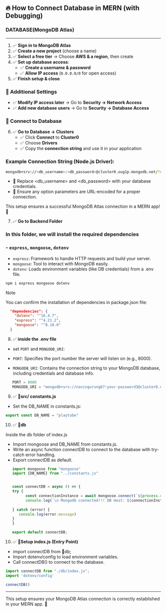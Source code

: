 ## 🔥 How to Connect Database in MERN (with Debugging)

### DATABASE(MongoDB Atlas)
---
1. ✅ **Sign in to MongoDB Atlas**  
2. ✅ **Create a new project** (choose a name)  
3. ✅ **Select a free tier** → Choose **AWS & a region**, then create  
4. ✅ **Set up database access**:  
   - ✅ **Create a username & password**  
   - ✅ **Allow IP access** (`0.0.0.0/0` for open access)  
5. ✅ **Finish setup & close**  

### 🔹 Additional Settings  
- ✅ **Modify IP access later** → Go to **Security → Network Access**  
- ✅ **Add new database users** → Go to **Security → Database Access**  

### 🚀 Connect to Database  
6. ✅ **Go to Database → Clusters**  
   - ✅ Click **Connect** to **Cluster0**  
   - ✅ Choose **Drivers**  
   - ✅ Copy the **connection string** and use it in your application  

### Example Connection String (Node.js Driver):
```bash
mongodb+srv://<db_username>:<db_password>@cluster0.oug1p.mongodb.net/?retryWrites=true&w=majority&appName=Cluster0
```

  - 📌 Replace <db_username> and <db_password> with your database credentials.
  - 📌 Ensure any option parameters are URL-encoded for a proper connection.

This setup ensures a successful MongoDB Atlas connection in a MERN app! 🚀

7. ✅ **Go to Backend Folder** 
### In this folder, we will install the required dependencies
### - `express`, `mongoose`, `dotenv`
 - `express`: Framework to handle HTTP requests and build your server.
 - `mongoose`: Tool to interact with MongoDB easily.
 - `dotenv`: Loads environment variables (like DB credentials) from a .env file.  

```bash
npm i express mongoose dotenv
```
> [!note]
> You can confirm the installation of dependencies in package.json file:

```json
  "dependencies": {
    "dotenv": "^16.4.7",
    "express": "^4.21.2",
    "mongoose": "^8.10.0"
  }
```

8. ✅ **inside the .env file** 
 - set `PORT` and `MONGODB_URI`:

 - `PORT`: Specifies the port number the server will listen on (e.g., 8000).
 - `MONGODB_URI`: Contains the connection string to your MongoDB database, including credentials and database info.

```javascript
   PORT = 8000
   MONGODB_URI = "mongodb+srv://navingurung67:your-password3@cluster0.oug1p.mongodb.net/?retryWrites=true&w=majority&appName=Cluster0"
```
9. ✅ **📁src/ constants.js**
 - Set the DB_NAME in constants.js:
```javascript
export const DB_NAME = "playtube"
```

10. ✅ **📁db** 

Inside the db folder of index.js
- Import mongoose and DB_NAME from constants.js.
- Write an async function connectDB to connect to the database with try-catch error handling.
- Export connectDB as default.

```javascript
   import mongoose from "mongoose"
   import {DB_NAME} from "../constants.js"


   const connectDB = async () => {
   try {
         const connectionInstance = await mongoose.connect(`${process.env.MONGODB_URI}/${DB_NAME}`)
         console.log(`\n Mongodb connected!!! DB Host: ${connectionInstance.connection.host}`);
         
   } catch (error) {
      console.log(error.message)
   }
   }

   export default connectDB;

```

10. ✅ **📁Setup index.js (Entry Point)** 
- import connectDB from 📁db;
- Import dotenv/config to load environment variables.
- Call connectDB() to connect to the database.

```javascript
import connectDB from "./db/index.js";
import 'dotenv/config'

connectDB()
```

---
This setup ensures your MongoDB Atlas connection is correctly established in your MERN app. 🚀